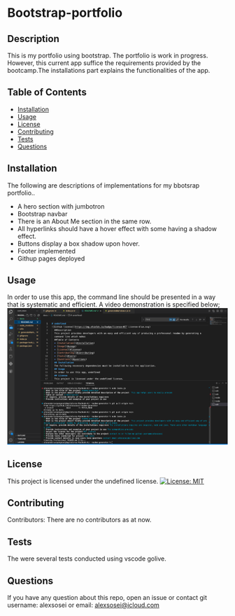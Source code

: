 # Bootstrap-portfolio

  ## Description
  This is my portfolio using bootstrap. The portfolio is work in progress. However, this current app suffice the requirements provided by the bootcamp.The installations part explains the functionalities of the app.
  ## Table of Contents
  * [Installation](#installation)
  * [Usage](#usage)
  * [License](#license)
  * [Contributing](#contributing)
  * [Tests](#tests)
  * [Questions](#questions)
  ## Installation
  The following are descriptions of implementations for my bbotsrap portfolio..
  * A hero section with jumbotron
  * Bootstrap navbar
  * There is an About Me section in the same row.
  * All hyperlinks should have a hover effect with some having a shadow effect.
  * Buttons display a box shadow upon hover.
  * Footer implemented
  * Githup pages deployed
  ## Usage 
  In order to use this app, the command line should be presented in a way that is systematic and efficient. A video demonstration is specified below;
  ![readme generator](https://github.com/alexsosei/readme-generator/blob/main/Screenshot%202023-03-01%20at%2001.09.41.png)
  ## License
  This project is licensed under the undefined license.
  [![License: MIT](https://img.shields.io/badge/License-MIT-yellow.svg)](https://opensource.org/licenses/MIT)
  ## Contributing
  Contributors: There are no contributors as at now.
  ## Tests
  The were several tests conducted using vscode golive.
  ## Questions
  If you have any question about this repo, open an issue or contact git username: alexsosei or email: alexsosei@icloud.com
